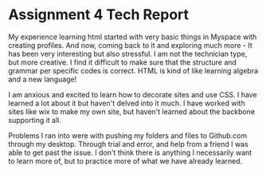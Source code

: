  # Assignment 4 Tech Report

My experience learning html started with very basic things in Myspace with creating profiles.  And now, coming back to it and exploring much more - It has been very interesting but also stressful.  I am not the technician type, but more creative.  I find it difficult to make sure that the structure and grammar per specific codes is correct.  HTML is kind of like learning algebra and a new language!

I am anxious and excited to learn how to decorate sites and use CSS.  I have learned a lot about it but haven't delved into it much.  I have worked with sites like wix to make my own site, but haven't learned about the backbone supporting it all.

Problems I ran into were with pushing my folders and files to Github.com through my desktop.  Through trial and error, and help from a friend I was able to get past the issue.
I don't think there is anything I necessarily want to learn more of, but to practice more of what we have already learned.
